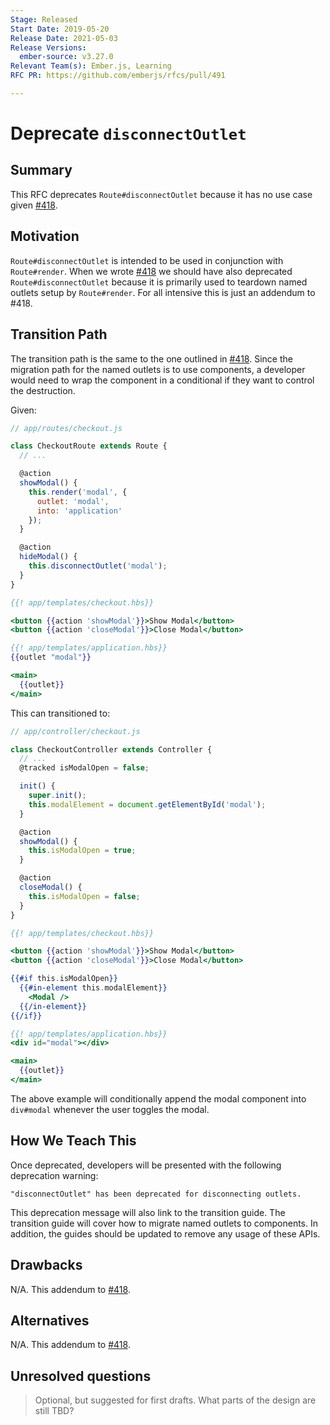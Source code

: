 ```yaml
---
Stage: Released
Start Date: 2019-05-20
Release Date: 2021-05-03
Release Versions:
  ember-source: v3.27.0
Relevant Team(s): Ember.js, Learning
RFC PR: https://github.com/emberjs/rfcs/pull/491

---
```


# Deprecate `disconnectOutlet`

## Summary

This RFC deprecates `Route#disconnectOutlet` because it has no use case given [#418](https://github.com/emberjs/rfcs/pull/418).

## Motivation

`Route#disconnectOutlet` is intended to be used in conjunction with `Route#render`. When we wrote [#418](https://github.com/emberjs/rfcs/pull/418) we should have also deprecated `Route#disconnectOutlet` because it is primarily used to teardown named outlets setup by `Route#render`. For all intensive this is just an addendum to #418.

## Transition Path

The transition path is the same to the one outlined in [#418](https://github.com/emberjs/rfcs/blob/master/text/0418-deprecate-route-render-methods.md#transition-path). Since the migration path for the named outlets is to use components, a developer would need to wrap the component in a conditional if they want to control the destruction.

Given:

```js
// app/routes/checkout.js

class CheckoutRoute extends Route {
  // ...

  @action
  showModal() {
    this.render('modal', {
      outlet: 'modal',
      into: 'application'
    });
  }

  @action
  hideModal() {
    this.disconnectOutlet('modal');
  }
}
```

```hbs
{{! app/templates/checkout.hbs}}

<button {{action 'showModal'}}>Show Modal</button>
<button {{action 'closeModal'}}>Close Modal</button>
```

```hbs
{{! app/templates/application.hbs}}
{{outlet "modal"}}

<main>
  {{outlet}}
</main>
```

This can transitioned to:

```js
// app/controller/checkout.js

class CheckoutController extends Controller {
  // ...
  @tracked isModalOpen = false;

  init() {
    super.init();
    this.modalElement = document.getElementById('modal');
  }

  @action
  showModal() {
    this.isModalOpen = true;
  }

  @action
  closeModal() {
    this.isModalOpen = false;
  }
}
```

```hbs
{{! app/templates/checkout.hbs}}

<button {{action 'showModal'}}>Show Modal</button>
<button {{action 'closeModal'}}>Close Modal</button>

{{#if this.isModalOpen}}
  {{#in-element this.modalElement}}
    <Modal />
  {{/in-element}}
{{/if}}
```

```hbs
{{! app/templates/application.hbs}}
<div id="modal"></div>

<main>
  {{outlet}}
</main>
```

The above example will conditionally append the modal component into `div#modal` whenever the user toggles the modal.

## How We Teach This

Once deprecated, developers will be presented with the following deprecation warning:

```
"disconnectOutlet" has been deprecated for disconnecting outlets.
```

This deprecation message will also link to the transition guide. The transition guide will cover how to migrate named outlets to components. In addition, the guides should be updated to remove any usage of these APIs.

## Drawbacks

N/A. This addendum to [#418](https://github.com/emberjs/rfcs/pull/418).

## Alternatives

N/A. This addendum to [#418](https://github.com/emberjs/rfcs/pull/418).

## Unresolved questions

> Optional, but suggested for first drafts. What parts of the design are still
TBD?
